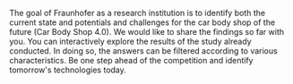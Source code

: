 The goal of Fraunhofer as a research institution is to identify both the current state and potentials and challenges for the car body shop of the future (Car Body Shop 4.0). 
We would like to share the findings so far with you. You can interactively explore the results of the study already conducted. In doing so, the answers can be filtered according to various characteristics. 
Be one step ahead of the competition and identify tomorrow's technologies today.

